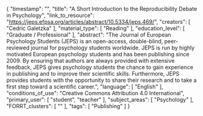 {
    "timestamp": "",
    "title": "A Short Introduction to the Reproducibility Debate in Psychology",
    "link_to_resource": "https://jeps.efpsa.org/articles/abstract/10.5334/jeps.469/",
    "creators": [
        "Cedric Galetzka"
    ],
    "material_type": [
        "Reading"
    ],
    "education_level": [
        "Graduate / Professional"
    ],
    "abstract": "The Journal of European Psychology Students (JEPS) is an open-access, double-blind, peer-reviewed journal for psychology students worldwide. JEPS is run by highly motivated European psychology students and has been publishing since 2009. By ensuring that authors are always provided with extensive feedback, JEPS gives psychology students the chance to gain experience in publishing and to improve their scientific skills. Furthermore, JEPS provides students with the opportunity to share their research and to take a first step toward a scientific career.",
    "language": [
        "English"
    ],
    "conditions_of_use": "Creative Commons Attribution 4.0 International",
    "primary_user": [
        "student",
        "teacher"
    ],
    "subject_areas": [
        "Psychology"
    ],
    "FORRT_clusters": [
        ""
    ],
    "tags": [
        "Publishing"
    ]
}